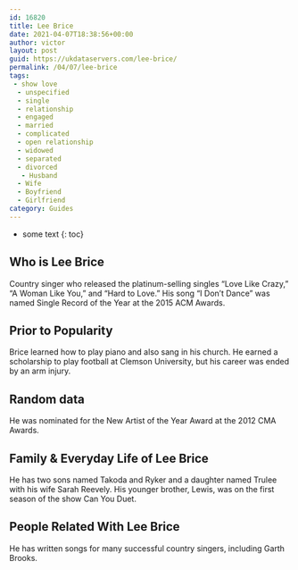```yaml
---
id: 16820
title: Lee Brice
date: 2021-04-07T18:38:56+00:00
author: victor
layout: post
guid: https://ukdataservers.com/lee-brice/
permalink: /04/07/lee-brice
tags:
 - show love
  - unspecified
  - single
  - relationship
  - engaged
  - married
  - complicated
  - open relationship
  - widowed
  - separated
  - divorced
   - Husband
  - Wife
  - Boyfriend
  - Girlfriend
category: Guides
---
```


* some text
{: toc}


## Who is Lee Brice



Country singer who released the platinum-selling singles &#8220;Love Like Crazy,&#8221; &#8220;A Woman Like You,&#8221; and &#8220;Hard to Love.&#8221; His song &#8220;I Don&#8217;t Dance&#8221; was named Single Record of the Year at the 2015 ACM Awards. 

                
                
                
## Prior to Popularity



Brice learned how to play piano and also sang in his church. He earned a scholarship to play football at Clemson University, but his career was ended by an arm injury. 

                
                
                
## Random data



He was nominated for the New Artist of the Year Award at the 2012 CMA Awards. 

                
                
                
## Family & Everyday Life of Lee Brice



He has two sons named Takoda and Ryker and a daughter named Trulee with his wife Sarah Reevely. His younger brother, Lewis, was on the first season of the show Can You Duet. 

                
                
                
## People Related With Lee Brice



He has written songs for many successful country singers, including Garth Brooks. 

                
              
            
          
          
          